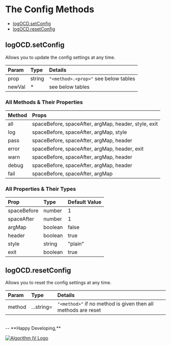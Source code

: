 # The Config Methods
- [logOCD.setConfig](#logocd.setconfig)
- [logOCD.resetConfig](#logocd.resetconfig)

## logOCD.setConfig
Allows you to update the config settings at any time.

| Param  | Type   | Details |
| :----- | :----- | :------ |
| prop   | string | ``` "<method>.<prop>" ``` see below tables |
| newVal | *      | see below tables |

### All Methods & Their Properties
| Method | Props                                                |
| :----- | :--------------------------------------------------- |
| all    | spaceBefore, spaceAfter, argMap, header, style, exit |
| log    | spaceBefore, spaceAfter, argMap, style               |
| pass   | spaceBefore, spaceAfter, argMap, header              |
| error  | spaceBefore, spaceAfter, argMap, header, exit        |
| warn   | spaceBefore, spaceAfter, argMap, header              |
| debug  | spaceBefore, spaceAfter, argMap, header              |
| fail   | spaceBefore, spaceAfter, argMap                      |

### All Properties & Their Types
| Prop        | Type    | Default Value |
| :---------- | :------ | :------------ |
| spaceBefore | number  | 1             |
| spaceAfter  | number  | 1             |
| argMap      | boolean | false         |
| header      | boolean | true          |
| style       | string  | "plain"       |
| exit        | boolean | true          |


## logOCD.resetConfig
Allows you to reset the config settings at any time.

| Param  | Type       | Details |
| :----- | :--------- | :------ |
| method | ...string= | ``` "<method>" ``` if no method is given then all methods are reset |

<br />
--
**Happy Developing,**

<a href="http://www.algorithmiv.com/log-ocd"><img src="http://www.algorithmiv.com/images/aIV-logo.png" alt="Algorithm IV Logo" /></a>
